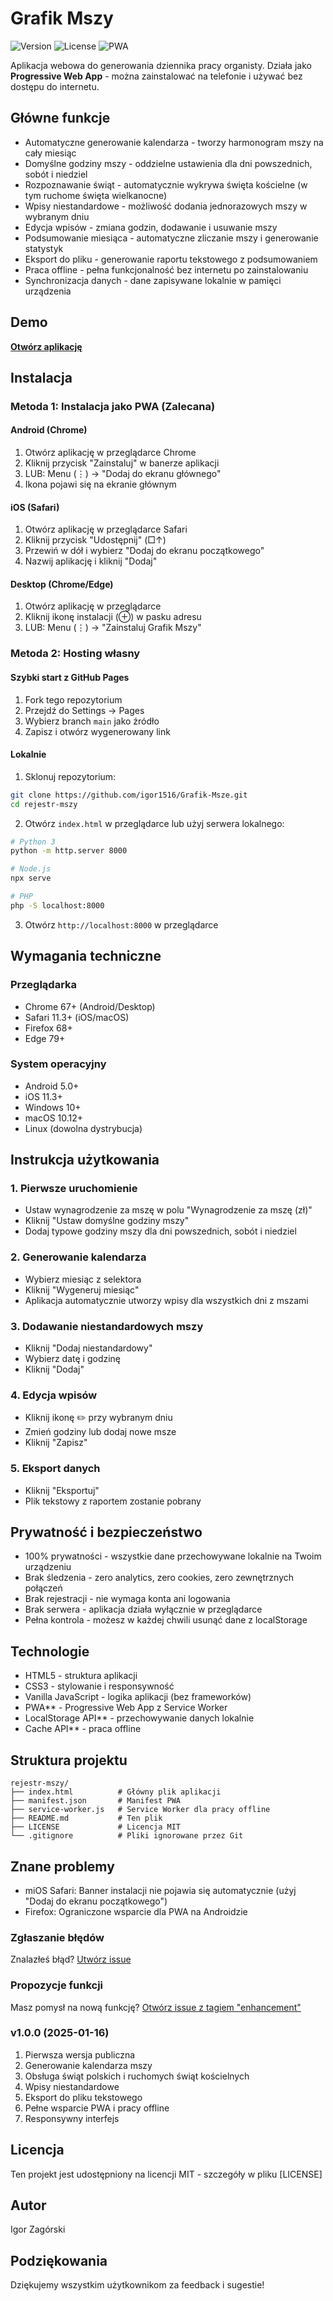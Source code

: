 # Grafik Mszy

![Version](https://img.shields.io/badge/version-1.0.0-blue.svg)
![License](https://img.shields.io/badge/license-MIT-green.svg)
![PWA](https://img.shields.io/badge/PWA-enabled-orange.svg)

Aplikacja webowa do generowania dziennika pracy organisty. Działa jako **Progressive Web App** - można zainstalować na telefonie i używać bez dostępu do internetu.

## Główne funkcje

- Automatyczne generowanie kalendarza - tworzy harmonogram mszy na cały miesiąc
- Domyślne godziny mszy - oddzielne ustawienia dla dni powszednich, sobót i niedziel
- Rozpoznawanie świąt - automatycznie wykrywa święta kościelne (w tym ruchome święta wielkanocne)
- Wpisy niestandardowe - możliwość dodania jednorazowych mszy w wybranym dniu
- Edycja wpisów - zmiana godzin, dodawanie i usuwanie mszy
- Podsumowanie miesiąca - automatyczne zliczanie mszy i generowanie statystyk
- Eksport do pliku - generowanie raportu tekstowego z podsumowaniem
- Praca offline - pełna funkcjonalność bez internetu po zainstalowaniu
- Synchronizacja danych - dane zapisywane lokalnie w pamięci urządzenia

## Demo

[**Otwórz aplikację**](https://igor1516.github.io/Grafik-Msze/)

## Instalacja

### Metoda 1: Instalacja jako PWA (Zalecana)

#### Android (Chrome)
1. Otwórz aplikację w przeglądarce Chrome
2. Kliknij przycisk "Zainstaluj" w banerze aplikacji
3. LUB: Menu (⋮) → "Dodaj do ekranu głównego"
4. Ikona pojawi się na ekranie głównym

#### iOS (Safari)
1. Otwórz aplikację w przeglądarce Safari
2. Kliknij przycisk "Udostępnij" (□↑)
3. Przewiń w dół i wybierz "Dodaj do ekranu początkowego"
4. Nazwij aplikację i kliknij "Dodaj"

#### Desktop (Chrome/Edge)
1. Otwórz aplikację w przeglądarce
2. Kliknij ikonę instalacji (⊕) w pasku adresu
3. LUB: Menu (⋮) → "Zainstaluj Grafik Mszy"

### Metoda 2: Hosting własny

#### Szybki start z GitHub Pages
1. Fork tego repozytorium
2. Przejdź do Settings → Pages
3. Wybierz branch `main` jako źródło
4. Zapisz i otwórz wygenerowany link

#### Lokalnie
1. Sklonuj repozytorium:
```bash
git clone https://github.com/igor1516/Grafik-Msze.git
cd rejestr-mszy
```

2. Otwórz `index.html` w przeglądarce lub użyj serwera lokalnego:
```bash
# Python 3
python -m http.server 8000

# Node.js
npx serve

# PHP
php -S localhost:8000
```

3. Otwórz `http://localhost:8000` w przeglądarce

## Wymagania techniczne

### Przeglądarka
- Chrome 67+ (Android/Desktop)
- Safari 11.3+ (iOS/macOS)
- Firefox 68+
- Edge 79+

### System operacyjny
- Android 5.0+
- iOS 11.3+
- Windows 10+
- macOS 10.12+
- Linux (dowolna dystrybucja)

## Instrukcja użytkowania

### 1. Pierwsze uruchomienie
- Ustaw wynagrodzenie za mszę w polu "Wynagrodzenie za mszę (zł)"
- Kliknij "Ustaw domyślne godziny mszy"
- Dodaj typowe godziny mszy dla dni powszednich, sobót i niedziel

### 2. Generowanie kalendarza
- Wybierz miesiąc z selektora
- Kliknij "Wygeneruj miesiąc"
- Aplikacja automatycznie utworzy wpisy dla wszystkich dni z mszami

### 3. Dodawanie niestandardowych mszy
- Kliknij "Dodaj niestandardowy"
- Wybierz datę i godzinę
- Kliknij "Dodaj"

### 4. Edycja wpisów
- Kliknij ikonę ✏️ przy wybranym dniu
- Zmień godziny lub dodaj nowe msze
- Kliknij "Zapisz"

### 5. Eksport danych
- Kliknij "Eksportuj"
- Plik tekstowy z raportem zostanie pobrany

## Prywatność i bezpieczeństwo

- 100% prywatności - wszystkie dane przechowywane lokalnie na Twoim urządzeniu
- Brak śledzenia - zero analytics, zero cookies, zero zewnętrznych połączeń
- Brak rejestracji - nie wymaga konta ani logowania
- Brak serwera - aplikacja działa wyłącznie w przeglądarce
- Pełna kontrola - możesz w każdej chwili usunąć dane z localStorage

## Technologie

- HTML5 - struktura aplikacji
- CSS3 - stylowanie i responsywność
- Vanilla JavaScript - logika aplikacji (bez frameworków)
- PWA** - Progressive Web App z Service Worker
- LocalStorage API** - przechowywanie danych lokalnie
- Cache API** - praca offline

## Struktura projektu
```
rejestr-mszy/
├── index.html          # Główny plik aplikacji
├── manifest.json       # Manifest PWA
├── service-worker.js   # Service Worker dla pracy offline
├── README.md           # Ten plik
├── LICENSE             # Licencja MIT
└── .gitignore          # Pliki ignorowane przez Git
```

## Znane problemy
- miOS Safari: Banner instalacji nie pojawia się automatycznie (użyj "Dodaj do ekranu początkowego")
- Firefox: Ograniczone wsparcie dla PWA na Androidzie

### Zgłaszanie błędów
Znalazłeś błąd? [Utwórz issue](https://github.com/igor1516/Grafik-Msze/issues)

### Propozycje funkcji
Masz pomysł na nową funkcję? [Otwórz issue z tagiem "enhancement"](https://github.com/igor1516/Grafik-Msze/issues)

### v1.0.0 (2025-01-16)
1. Pierwsza wersja publiczna
2. Generowanie kalendarza mszy
3. Obsługa świąt polskich i ruchomych świąt kościelnych
4. Wpisy niestandardowe
5. Eksport do pliku tekstowego
6. Pełne wsparcie PWA i pracy offline
7. Responsywny interfejs

## Licencja

Ten projekt jest udostępniony na licencji MIT - szczegóły w pliku [LICENSE]

## Autor

Igor Zagórski

## Podziękowania

Dziękujemy wszystkim użytkownikom za feedback i sugestie!
```











